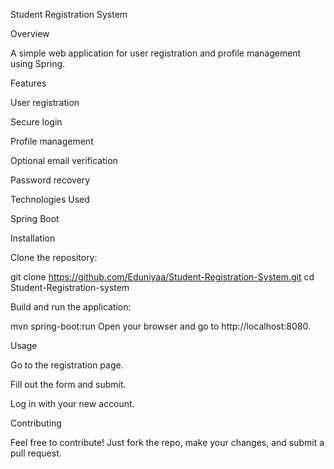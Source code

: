 Student Registration System

Overview

A simple web application for user registration and profile management using Spring.

Features


User registration

Secure login

Profile management

Optional email verification

Password recovery


Technologies Used


Spring Boot


Installation


Clone the repository:



git clone https://github.com/Eduniyaa/Student-Registration-System.git
cd Student-Registration-system


Build and run the application:


mvn spring-boot:run
Open your browser and go to http://localhost:8080.

Usage


Go to the registration page.

Fill out the form and submit.

Log in with your new account.

Contributing


Feel free to contribute! Just fork the repo, make your changes, and submit a pull request.
